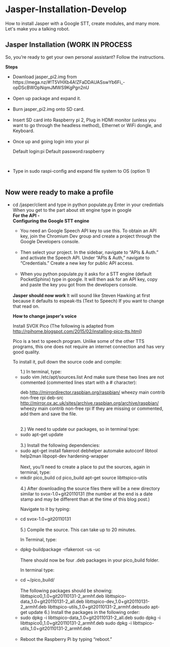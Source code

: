 # Jasper-Installation-Develop
How to install Jasper with a Google STT, create modules, and many more. Let's make you a talking robot.

<h2><b>Jasper Installation (WORK IN PROCESS</b></h2>

So, you’re ready to get your own personal assistant? Follow the instructions.

<b>Steps</b>
<ul>

  <li>Download jasper_pi2.img from https://mega.nz/#!T5VHXb4A!ZFaDDAUASswYb6Fi_-opDScBWOpNqmJMWS9KgPgn2nU </li><br>

<li>Open up package and expand it. </li><br>


<li>Burn jasper_pi2.img onto SD card.</li><br>


<li>Insert SD card into Raspberry pi 2, Plug in HDMI monitor (unless you want to go through the headless method), Ethernet or WiFi dongle, and Keyboard.</li><br>

<li>Once up and going login into your pi

Default login:pi Default password:raspberry</li><br>

<li>Type in sudo raspi-config and expand file system to OS (option 1)</li><br>
</ul>

<h2> <b> Now were ready to make a profile</b> </h2>
<ul>
<li>cd /jasper/client and type in python populate.py
Enter in your credintials
When you get to the part about stt engine type in google</li>
<b>For the API -</b> 
<br>
<b>Configuring the Google STT engine</b>
<ul>
  <li>You need an Google Speech API key to use this. To obtain an API key, join the Chromium Dev group and create a project through the Google Developers console.</li><br>
<li>
Then select your project. In the sidebar, navigate to “APIs & Auth.” and activate the Speech API. Under “APIs & Auth,” navigate to “Credentials.” Create a new key for public API access.</li><br>
<li>
When you python populate.py it asks for a STT engine (default PocketSphinx) type in google.
It will then ask for an API key, copy and paste the key you got from the developers console.
</li></ul><br>
<b> Jasper should now work </b>
It will sound like Steven Hawking at first because it defaults to espeak-tts (Text to Speech)
If you want to change that read on.<br>

<b> How to change jasper's voice </b>

Install SVOX Pico
(The following is adapted from http://rpihome.blogspot.com/2015/02/installing-pico-tts.html)

Pico is a text to speech program.  Unlike some of the other TTS programs, this one does not require an internet connection and has very good quality.

To install it, pull down the source code and compile:
<ul>
1.) In terminal, type:
<li>
sudo vim /etc/apt/sources.list
And make sure these two lines are not commented (commented lines start with a # character):

deb http://mirrordirector.raspbian.org/raspbian/ wheezy main contrib non-free rpi
deb-src http://mirror.ox.ac.uk/sites/archive.raspbian.org/archive/raspbian/ wheezy main contrib non-free rpi
If they are missing or commented, add them and save the file.
</li><br>
2.) We need to update our packages, so in terminal type:
<li>
sudo apt-get update
</li><br>
3.) Install the following dependencies:
<li>
sudo apt-get install fakeroot debhelper automake autoconf libtool help2man libpopt-dev hardening-wrapper
</li><br>
Next, you’ll need to create a place to put the sources, again in terminal, type:
<li>
mkdir pico_build
cd pico_build
apt-get source libttspico-utils
</li><br>
4.) After downloading the source files there will be a new directory similar to svox-1.0+git20110131 (the number at the end is a date stamp and may be different than at the time of this blog post.)

Navigate to it by typing:
<li>
cd svox-1.0+git20110131
</li><br>
5.) Compile the source.  This can take up to 20 minutes.

In Terminal, type:
<li>
dpkg-buildpackage -rfakeroot -us -uc
</li><br>
There should now be four .deb packages in your pico_build folder.

In terminal type:
<li>
cd ~/pico_build/
</li><br>
The following packages should be showing:
<br>
libttspico0_1.0+git20110131-2_armhf.deb
libttspico-data_1.0+git20110131-2_all.deb
libttspico-dev_1.0+git20110131-2_armhf.deb
libttspico-utils_1.0+git20110131-2_armhf.debsudo apt-get update
6.) Install the packages in the following order:
<li>
sudo dpkg -i libttspico-data_1.0+git20110131-2_all.deb
sudo dpkg -i libttspico0_1.0+git20110131-2_armhf.deb
sudo dpkg -i libttspico-utils_1.0+git20110131-2_armhf.deb</li>
<br><li>
Reboot the Raspberry Pi by typing “reboot.”</li></ul>
<br>
